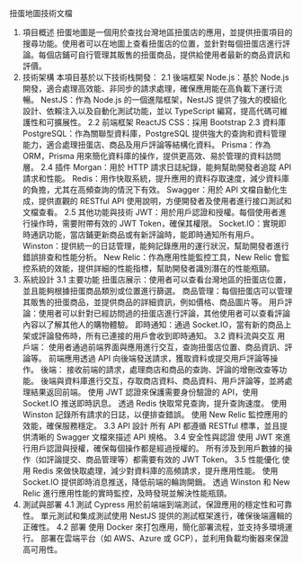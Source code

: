 扭蛋地圖技術文檔

1. 項目概述
   扭蛋地圖是一個用於查找台灣地區扭蛋店的應用，並提供扭蛋項目的搜尋功能。使用者可以在地圖上查看扭蛋店的位置，並針對每個扭蛋店進行評論。每個店鋪可自行管理其販售的扭蛋商品，提供給使用者最新的商品資訊和評價。
2. 技術架構
   本項目基於以下技術栈開發：
   2.1 後端框架
   Node.js：基於 Node.js 開發，適合處理高效能、非同步的請求處理，確保應用能在高負載下運行流暢。
   NestJS：作為 Node.js 的一個進階框架，NestJS 提供了強大的模組化設計、依賴注入以及自動化測試功能，並以 TypeScript 編寫，提高代碼可維護性和可擴展性。
   2.2 前端框架
   ReactJS
   CSS：採用 Bootstrap
   2.3 資料庫
   PostgreSQL：作為關聯型資料庫，PostgreSQL 提供強大的查詢和資料管理能力，適合處理扭蛋店、商品及用戶評論等結構化資料。
   Prisma：作為 ORM，Prisma 用來簡化資料庫的操作，提供更高效、易於管理的資料訪問層。
   2.4 插件
   Morgan：用於 HTTP 請求日誌紀錄，能夠幫助開發者追蹤 API 請求和性能。
   Redis：用作快取系統，提升應用的資料存取速度，減少資料庫的負擔，尤其在高頻查詢的情況下有效。
   Swagger：用於 API 文檔自動化生成，提供直觀的 RESTful API 使用說明，方便開發者及使用者進行接口測試和文檔查看。
   2.5 其他功能與技術
   JWT：用於用戶認證和授權。每個使用者進行操作時，需要附帶有效的 JWT Token，確保其權限。
   Socket.IO：實現即時通訊功能，當店鋪更新商品或有新評論時，能即時通知所有用戶。
   Winston：提供統一的日誌管理，能夠記錄應用的運行狀況，幫助開發者進行錯誤排查和性能分析。
   New Relic：作為應用性能監控工具，New Relic 會監控系統的效能，提供詳細的性能指標，幫助開發者識別潛在的性能瓶頸。
3. 系統設計
   3.1 主要功能
   扭蛋店展示：使用者可以查看台灣地區的扭蛋店位置，並且能夠根據扭蛋商品類別或位置進行篩選。
   商品管理：每個扭蛋店可以管理其販售的扭蛋商品，並提供商品的詳細資訊，例如價格、商品圖片等。
   用戶評論：使用者可以針對已經訪問過的扭蛋店進行評論，其他使用者可以查看評論內容以了解其他人的購物體驗。
   即時通知：通過 Socket.IO，當有新的商品上架或評論發佈時，所有已連接的用戶會收到即時通知。
   3.2 資料流與交互
   用戶端：
   使用者通過前端界面與應用進行交互，查詢扭蛋店位置、商品資訊、評論等。
   前端應用透過 API 向後端發送請求，獲取資料或提交用戶評論等操作。
   後端：
   接收前端的請求，處理商店和商品的查詢、評論的增刪改查等功能。
   後端與資料庫進行交互，存取商店資料、商品資料、用戶評論等，並將處理結果返回前端。
   使用 JWT 認證來保護需要身份驗證的 API，使用 Socket.IO 推送即時訊息。
   透過 Redis 快取常見查詢，提升查詢速度。
   使用 Winston 記錄所有請求的日誌，以便排查錯誤。
   使用 New Relic 監控應用的效能，確保服務穩定。
   3.3 API 設計
   所有 API 都遵循 RESTful 標準，並且提供清晰的 Swagger 文檔來描述 API 規格。
   3.4 安全性與認證
   使用 JWT 來進行用戶認證與授權，確保每個操作都是經過授權的。
   所有涉及到用戶數據的操作（如評論提交、商品管理等）都需要有效的 JWT Token。
   3.5 性能優化
   使用 Redis 來做快取處理，減少對資料庫的高頻請求，提升應用性能。
   使用 Socket.IO 提供即時消息推送，降低前端的輪詢開銷。
   透過 Winston 和 New Relic 進行應用性能的實時監控，及時發現並解決性能瓶頸。
4. 測試與部署
   4.1 測試
   Cypress 用於前端端到端測試，保證應用的穩定性和可靠性。
   單元測試和集成測試使用 NestJS 提供的測試框架進行，確保後端邏輯的正確性。
   4.2 部署
   使用 Docker 來打包應用，簡化部署流程，並支持多環境運行。
   部署在雲端平台（如 AWS、Azure 或 GCP），並利用負載均衡器來保證高可用性。
